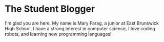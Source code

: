 # The Student Blogger

I'm glad you are here. My name is Mary Farag, a junior at East Brunswick High School. I have a strong interest in computer science, I love coding robots, and learning new programming languages! 
